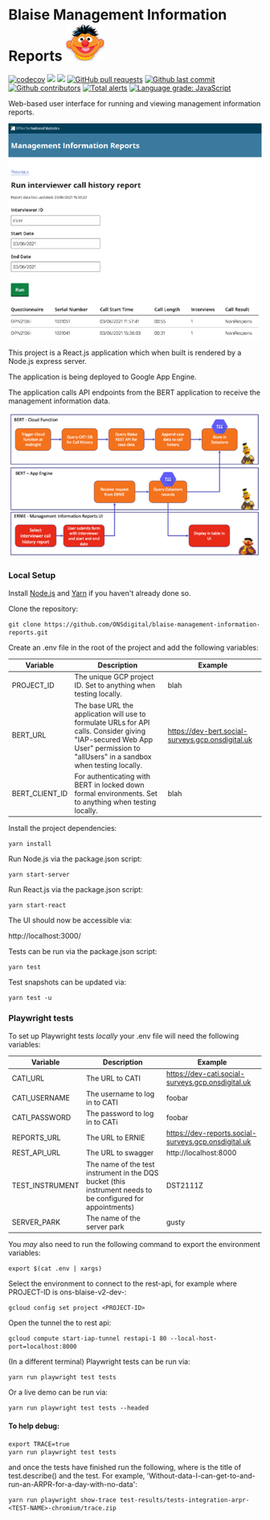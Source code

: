 # Blaise Management Information Reports ![Ernie](.github/ernie.png)

[![codecov](https://codecov.io/gh/ONSdigital/blaise-management-information-reports/branch/main/graph/badge.svg)](https://codecov.io/gh/ONSdigital/blaise-management-information-reports)
<img src="https://github.com/ONSdigital/blaise-management-information-reports/workflows/Test%20coverage%20report/badge.svg">
<img src="https://img.shields.io/github/release/ONSdigital/blaise-management-information-reports.svg?style=flat-square">
[![GitHub pull requests](https://img.shields.io/github/issues-pr-raw/ONSdigital/blaise-management-information-reports.svg)](https://github.com/ONSdigital/blaise-management-information-reports/pulls)
[![Github last commit](https://img.shields.io/github/last-commit/ONSdigital/blaise-management-information-reports.svg)](https://github.com/ONSdigital/blaise-management-information-reports/commits)
[![Github contributors](https://img.shields.io/github/contributors/ONSdigital/blaise-management-information-reports.svg)](https://github.com/ONSdigital/blaise-management-information-reports/graphs/contributors)
[![Total alerts](https://img.shields.io/lgtm/alerts/g/ONSdigital/blaise-management-information-reports.svg?logo=lgtm&logoWidth=18)](https://lgtm.com/projects/g/ONSdigital/blaise-management-information-reports/alerts/)
[![Language grade: JavaScript](https://img.shields.io/lgtm/grade/javascript/g/ONSdigital/blaise-management-information-reports.svg?logo=lgtm&logoWidth=18)](https://lgtm.com/projects/g/ONSdigital/blaise-management-information-reports/context:javascript)

Web-based user interface for running and viewing management information reports.

![UI](.github/ui.png)

This project is a React.js application which when built is rendered by a Node.js express server.

The application is being deployed to Google App Engine.

The application calls API endpoints from the BERT application to receive the management information data.

![Flow](.github/bert-ernie-flow.png)

### Local Setup

Install [Node.js](https://nodejs.org/) and [Yarn](https://yarnpkg.com/) if you haven't already done so.

Clone the repository:

```shell script
git clone https://github.com/ONSdigital/blaise-management-information-reports.git
```

Create an .env file in the root of the project and add the following variables:

| Variable | Description | Example |
| --- | --- | --- |
| PROJECT_ID | The unique GCP project ID. Set to anything when testing locally. | blah |
| BERT_URL | The base URL the application will use to formulate URLs for API calls. Consider giving "IAP-secured Web App User" permission to "allUsers" in a sandbox when testing locally. | https://dev-bert.social-surveys.gcp.onsdigital.uk |
| BERT_CLIENT_ID | For authenticating with BERT in locked down formal environments. Set to anything when testing locally. | blah |


Install the project dependencies:

```shell script
yarn install
```

Run Node.js via the package.json script:

```shell script
yarn start-server
```

Run React.js via the package.json script:

```shell script
yarn start-react
```

The UI should now be accessible via:

http://localhost:3000/

Tests can be run via the package.json script:

```shell script
yarn test
```

Test snapshots can be updated via:

```shell script
yarn test -u
```

### Playwright tests 

To set up Playwright tests <i>locally</i> your .env file will need the following variables:

| Variable | Description | Example |
| --- | --- | --- |
| CATI_URL | The URL to CATI | https://dev-cati.social-surveys.gcp.onsdigital.uk |
| CATI_USERNAME | The username to log in to CATI | foobar |
| CATI_PASSWORD | The password to log in to CATi | foobar |
| REPORTS_URL | The URL to ERNIE | https://dev-reports.social-surveys.gcp.onsdigital.uk |
| REST_API_URL | The URL to swagger | http://localhost:8000 |
| TEST_INSTRUMENT | The name of the test instrument in the DQS bucket (this instrument needs to be configured for appointments) | DST2111Z |
| SERVER_PARK | The name of the server park | gusty |

You <i>may</i> also need to run the following command to export the environment variables:

```shell script
export $(cat .env | xargs)
```

Select the environment to connect to the rest-api, for example where PROJECT-ID is ons-blaise-v2-dev-<SANDBOX>:
```shell script
gcloud config set project <PROJECT-ID>
```

Open the tunnel the to rest api:
```shell script
gcloud compute start-iap-tunnel restapi-1 80 --local-host-port=localhost:8000
```

(In a different terminal) Playwright tests can be run via:

```shell script
yarn run playwright test tests
```

Or a live demo can be run via:

```shell script
yarn run playwright test tests --headed
```

#### To help debug:
```shell script
export TRACE=true
yarn run playwright test tests
```
and once the tests have finished run the following, where <TEST-NAME> is the title of test.describe() and the test. For example, 'Without-data-I-can-get-to-and-run-an-ARPR-for-a-day-with-no-data':
```shell script
yarn run playwright show-trace test-results/tests-integration-arpr-<TEST-NAME>-chromium/trace.zip
```
